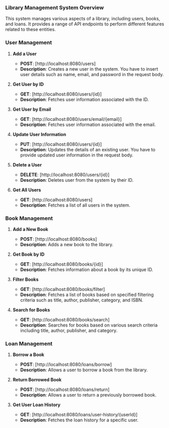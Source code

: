  ### **Library Management System Overview**
 
This system manages various aspects of a library, including users, books, and loans. It provides a range of API endpoints to perform different features related to these entities.

### **User Management**

1. **Add a User**
   - **POST**: [http://localhost:8080/users]
   - **Description**: Creates a new user in the system. You have to insert user details such as name, email, and password in the request body.

2. **Get User by ID**
   - **GET**: [http://localhost:8080/users/{id}]
   - **Description**: Fetches user information associated with the ID.

3. **Get User by Email**
   - **GET**: [http://localhost:8080/users/email/{email}]
   - **Description**: Fetches user information associated with the email. 

4. **Update User Information**
   - **PUT**: [http://localhost:8080/users/{id}]
   - **Description**: Updates the details of an existing user. You have to provide updated user information in the request body. 

5. **Delete a User**
   - **DELETE**: [http://localhost:8080/users/{id}]
   - **Description**: Deletes user from the system by their ID. 

6. **Get All Users**
   - **GET**: [http://localhost:8080/users]
   - **Description**: Fetches a list of all users in the system.

### **Book Management**

1. **Add a New Book**
   - **POST**: [http://localhost:8080/books]
   - **Description**: Adds a new book to the library. 

2. **Get Book by ID**
   - **GET**: [http://localhost:8080/books/{id}]
   - **Description**: Fetches information about a book by its unique ID.

3. **Filter Books**
   - **GET**: [http://localhost:8080/books/filter]
   - **Description**: Fetches a list of books based on specified filtering criteria such as title, author, publisher, category, and ISBN.

4. **Search for Books**
   - **GET**: [http://localhost:8080/books/search]
   - **Description**: Searches for books based on various search criteria including title, author, publisher, and category.

### **Loan Management**

1. **Borrow a Book**
   - **POST**: [http://localhost:8080/loans/borrow]
   - **Description**: Allows a user to borrow a book from the library. 

2. **Return Borrowed Book**
   - **POST**: [http://localhost:8080/loans/return]
   - **Description**: Allows a user to return a previously borrowed book.

3. **Get User Loan History**
   - **GET**: [http://localhost:8080/loans/user-history/{userId}]
   - **Description**: Fetches the loan history for a specific user.


